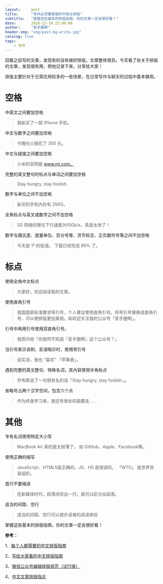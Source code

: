```yaml
---
layout:     post
title:      "写作必须要掌握的中英文排版"
subtitle:   "掌握这些基本的排版指南，你的文章一定会很好看！"
date:       2018-12-10 22:00:00
author:     "丢手圈啊"
header-img: "img/post-bg-write.jpg"
catalog: true
tags:
    - 写作
---
```




回看之前写的文章，发现有的没有做好排版，文章整体很丑。今天看了些关于排版的文章，发现很有用，把他记录下来，分享给大家！

排版主要针对于日常应用较多的一些场景，在日常写作与聊天的过程中基本够用。



# 空格



中英文之间要加空格

> 我新买了一部 iPhone 手机。



中文与数字之间要加空格

> 今晚吃火锅花了 300 元。



中文与链接之间要加空格

> 小米的官网是 www.mi.com。



完整的英文整句时标点与单词之间要加空格

> Stay hungry, stay foolish.



数字与单位之间不加空格

> 新买的手机内存有 256G。



全角标点与英文或数字之间不加空格

> 5G 网络的理论下行速度为10Gb/s，真是太快了！



数字与摄氏度、度量单位、百分号等、货币标志、正负数符号等之间不加空格

> 今天是 1º 的低温。
> 下载已经完成 99% 了。



# 标点



使用全角中文标点

> 大家好，欢迎阅读我的文章。



使用直角引号

> 我国国家标准要求弯引号，个人建议使用直角引号。将弯引号替换成直角引号，可以使排版更加美观。如欢迎关注我的公众号「丢手圈啊」。



引号中再用引号使用双直角引号。

> 我质问他「你居然不知道『丢手圈啊』这个公众号？」



当引号表示讽刺、反语暗示时，使用弯引号

> 说实话，我也 “喜欢” 「苹果表」。



遇到完整的英文整句、特殊名词，其內容使用半角标点

> 乔布斯说了一句很有名的话「Stay hungry, stay foolish.」。



省略号占两个汉字空间，包含六个点

> 作为终身学习者，我还有很长的路要走......

# 其他


专有名词使用特定大小写

> MacBook Air 真的是太轻薄了。
> 如 GitHub、Apple、Facebook等。



使用正确的缩写

> JavaScript、HTML5是正确的，JS、H5 是错误的。
> 「WTO」 是世界贸易组织。



首行不要缩进

> 在新媒体时代，段落间空出一行，就可以区分出段落。



适当的间距、空行

> 适当的间距、空行可以提升读者的阅读体验



掌握这些基本的排版指南，你的文章一定会很好看！



**参考：**

1、[每个人都需要的中文排版指南](https://mp.weixin.qq.com/s?__biz=MzA4NTQwNDcyMA==&mid=2650662670&idx=1&sn=39b034b7fc91051256ca1f24913e15a1&chksm=87d13a51b0a6b3472d0fbddce32628dc41a7bff50b2750044c7f07c1dbbd32d64fff5ce8a3ed&mpshare=1&scene=23&srcid=1010weTe1yPTJAEt2AxgwgA7#rd)

2、[写给大家看的中文排版指南](https://zhuanlan.zhihu.com/p/20506092)

3、[微信公众号编辑排版规范（试行版）](https://mp.weixin.qq.com/s/_oRLfax2AdbAuDfCa7uWZQ)

4、[中文文案排版指北](https://github.com/mzlogin/chinese-copywriting-guidelines#%E4%B8%AD%E6%96%87%E6%96%87%E6%A1%88%E6%8E%92%E7%89%88%E6%8C%87%E5%8C%97)